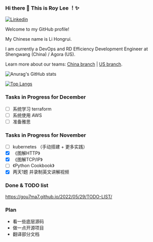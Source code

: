 ### Hi there 👋 This is Roy Lee ！✨ 
[![Linkedin](https://img.shields.io/badge/-LinkedIn-blue?style=flat&logo=Linkedin&logoColor=white)]([https://www.linkedin.com/in/lina-zhang-58440b101/](https://www.linkedin.com/in/%E7%BA%A2%E7%9D%BF-%E6%9D%8E-a2a612157/))

Welcome to my GitHub profile!

My Chinese name is Li Hongrui.

I am currently a DevOps and RD Efficiency Development Engineer at Shengwang (China) / Agora (US).

Learn more about our teams: [China branch](https://www.shengwang.cn/aboutus/) | [US branch](https://www.agora.io/en/about-us/).


![Anurag's GitHub stats](https://github-readme-stats.vercel.app/api?username=gou7ma7&show_icons=true)

[![Top Langs](https://github-readme-stats.vercel.app/api/top-langs/?username=gou7ma7)](https://github.com/anuraghazra/github-readme-stats)

### Tasks in Progress for December
- [ ] 系统学习 terraform
- [ ] 系统使用 AWS
- [ ] 准备雅思

### Tasks in Progress for November
- [ ] kubernetes （手动搭建 + 更多实践）
- [x] 《图解HTTP》
- [x] 《图解TCP/IP》
- [ ] 《Python Cookbook》
- [x] 两天1题 并录制英文讲解视频

### Done & TODO list
https://gou7ma7.github.io/2022/05/29/TODO-LIST/

### Plan
- 看一些底层源码
- 做一点开源项目
- 翻译部分文档

<!---
gou7ma7/gou7ma7 is a ✨ special ✨ repository because its `README.md` (this file) appears on your GitHub profile.
You can click the Preview link to take a look at your changes.
--->
